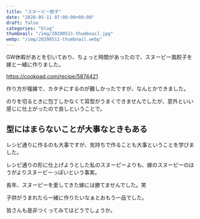 ```yaml
---
title: "スヌーピー餃子"
date: "2020-05-11 07:00:00+09:00"
draft: false
categories: "blog"
thumbnail: "/img/20200511-thumbnail.jpg"
webp: "/img/20200511-thumbnail.webp"
---
```


GW休暇があとを引いており、ちょっと時間があったので、スヌーピー風餃子を嫁と一緒に作りました。

https://cookpad.com/recipe/5874421

作り方が複雑で、カタチにするのが難しかったですが、なんとかできました。

のりを切るときに包丁しかなくて耳型がうまくできませんでしたが、意外といい感じに仕上がったので良しということで。

## 型にはまらないことが大事なときもある

レシピ通りに作るのも大事ですが、気持ちで作ることも大事ということを学びました。

レシピ通りの形に仕上げようとした私のスヌーピーよりも、嫁のスヌーピーのほうがよりスヌーピーっぽいという事実。

長年、スヌーピーを愛してきた嫁には勝てませんでした。笑

子供がうまれたら一緒に作りたいなぁとおもう一品でした。

皆さんも是非つくってみてはどうでしょうか。
